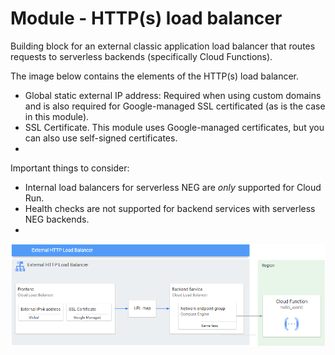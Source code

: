 # Module - HTTP(s) load balancer

Building block for an external classic application load balancer  that routes requests to serverless backends (specifically Cloud Functions).

The image below contains the elements of the HTTP(s) load balancer.
* Global static external IP address: Required when using custom domains and is also required for Google-managed SSL certificated (as is the case in this module).
* SSL Certificate. This module uses Google-managed certificates, but you can also use self-signed certificates.
* 

Important things to consider:
* Internal load balancers for serverless NEG are *only* supported for Cloud Run.
* Health checks are not supported for backend services with serverless NEG backends.
* 

![diagram](https://github.com/rossie-cloud/terraform/blob/main/gcp-templates/modules/http-load-balancer/http-lb-diagram.png)


